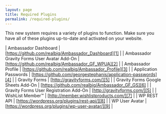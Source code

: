 ```yaml
---
layout: page
title: Required Plugins
permalink: /required-plugins/
---
```


This new system requires a variety of plugins to function. Make sure you have all of these plugins up-to-date and activated on your website.

| Ambassador Dashboard                        | [https://github.com/realbig/Ambassador_Dashboard][1] |
| Ambassador Gravity Forms User Avatar Add-On | [https://github.com/realbig/Ambassador_GF_WPUA][2] |
| Ambassador Profile                          | [https://github.com/realbig/Ambassador_Profile][3] |
| Application Passwords                       | [https://github.com/georgestephanis/application-passwords][4] |
| Gravity Forms                               | [http://gravityforms.com/][5] |
| Gravity Forms Google Sheets Add-On          | [https://github.com/realbig/Ambassador_GF_GS][6] |
| Gravity Forms User Registration Add-On      | [http://gravityforms.com/][5] |
| WishList Member™                            | [http://member.wishlistproducts.com/][7] |
| WP REST API                                 | [https://wordpress.org/plugins/rest-api/][8] |
| WP User Avatar                              | [https://wordpress.org/plugins/wp-user-avatar/][9] |

[1]: https://github.com/realbig/Ambassador_Dashboard
[2]: https://github.com/realbig/Ambassador_GF_WPUA
[3]: https://github.com/realbig/Ambassador_Profile
[4]: https://github.com/georgestephanis/application-passwords
[5]: http://gravityforms.com/
[6]: https://github.com/realbig/Ambassador_GF_GS
[7]: http://member.wishlistproducts.com/
[8]: https://wordpress.org/plugins/rest-api/
[9]: https://wordpress.org/plugins/wp-user-avatar/